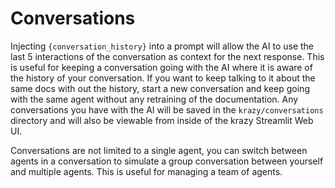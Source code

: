 # Conversations

Injecting `{conversation_history}` into a prompt will allow the AI to use the last 5 interactions of the conversation as context for the next response.  This is useful for keeping a conversation going with the AI where it is aware of the history of your conversation.  If you want to keep talking to it about the same docs with out the history, start a new conversation and keep going with the same agent without any retraining of the documentation. Any conversations you have with the AI will be saved in the `krazy/conversations` directory and will also be viewable from inside of the krazy Streamlit Web UI.

Conversations are not limited to a single agent, you can switch between agents in a conversation to simulate a group conversation between yourself and multiple agents. This is useful for managing a team of agents.